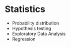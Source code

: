 # Statistics
- Probability distribution
- Hypothesis testing
- Exploratory Data Analysis
- Regression
